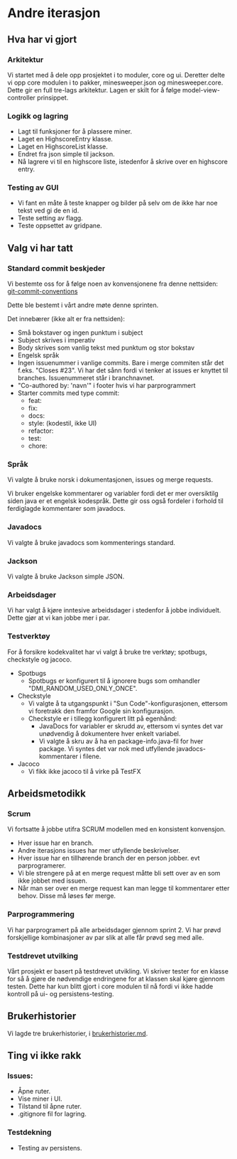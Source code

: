 # Andre iterasjon

## Hva har vi gjort
### Arkitektur
Vi startet med å dele opp prosjektet i to moduler, core og ui. Deretter delte vi opp core modulen i to pakker, minesweeper.json og minesweeper.core. Dette gir en full tre-lags arkitektur. Lagen er skilt for å følge model-view-controller prinsippet.

### Logikk og lagring
- Lagt til funksjoner for å plassere miner.
- Laget en HighscoreEntry klasse.
- Laget en HighscoreList klasse.
- Endret fra json simple til jackson.
- Nå lagrere vi til en highscore liste, istedenfor å skrive over en highscore entry.

### Testing av GUI
- Vi fant en måte å teste knapper og bilder på selv om de ikke har noe tekst ved gi de en id.
- Teste setting av flagg.
- Teste oppsettet av gridpane.

## Valg vi har tatt
### Standard commit beskjeder
Vi bestemte oss for å følge noen av konvensjonene fra denne nettsiden:  
[git-commit-conventions](https://dev.to/i5han3/git-commit-message-convention-that-you-can-follow-1709)

Dette ble bestemt i vårt andre møte denne sprinten.

Det innebærer (ikke alt er fra nettsiden):
- Små bokstaver og ingen punktum i subject
- Subject skrives i imperativ
- Body skrives som vanlig tekst med punktum og stor bokstav
- Engelsk språk
- Ingen issuenummer i vanlige commits. Bare i merge commiten står det f.eks. "Closes #23". Vi har det sånn fordi vi tenker at issues er knyttet til branches. Issuenummeret står i branchnavnet.
- "Co-authored by: 'navn'" i footer hvis vi har parprogrammert
- Starter commits med type commit:
    - feat:
    - fix:
    - docs:
    - style: (kodestil, ikke UI)
    - refactor:
    - test:
    - chore:
    
### Språk
Vi valgte å bruke norsk i dokumentasjonen, issues og merge requests.

Vi bruker engelske kommentarer og variabler fordi det er mer oversiktilg siden java er et engelsk kodespråk. Dette gir oss også fordeler i forhold til ferdiglagde kommentarer som javadocs.

### Javadocs
Vi valgte å bruke javadocs som kommenterings standard.

### Jackson
Vi valgte å bruke Jackson simple JSON.

### Arbeidsdager
Vi har valgt å kjøre inntesive arbeidsdager i stedenfor å jobbe individuelt. Dette gjør at vi kan jobbe mer i par.

### Testverktøy
For å forsikre kodekvalitet har vi valgt å bruke tre verktøy; spotbugs, checkstyle og jacoco. 
- Spotbugs
    - Spotbugs er konfigurert til å ignorere bugs som omhandler "DMI_RANDOM_USED_ONLY_ONCE". 
- Checkstyle
    - Vi valgte å ta utgangspunkt i "Sun Code"-konfigurasjonen, ettersom vi foretrakk den framfor Google sin konfigurasjon.
    - Checkstyle er i tillegg konfigurert litt på egenhånd:
        - JavaDocs for variabler er skrudd av, ettersom vi syntes det var unødvendig å dokumentere hver enkelt variabel.
        - Vi valgte å skru av å ha en package-info.java-fil for hver package. Vi syntes det var nok med utfyllende javadocs-kommentarer i filene.
- Jacoco
    - Vi fikk ikke jacoco til å virke på TestFX

## Arbeidsmetodikk
### Scrum
Vi fortsatte å jobbe utifra SCRUM modellen med en konsistent konvensjon.
- Hver issue har en branch.
- Andre iterasjons issues har mer utfyllende beskrivelser.
- Hver issue har en tillhørende branch der en person jobber. evt parprogramerer.
- Vi ble strengere på at en merge request måtte bli sett over av en som ikke jobbet med issuen.
- Når man ser over en merge request kan man legge til kommentarer etter behov. Disse må løses før merge.

### Parprogrammering
Vi har parprogramert på alle arbeidsdager gjennom sprint 2. Vi har prøvd forskjellige kombinasjoner av par slik at alle får prøvd seg med alle.

### Testdrevet utvilking
Vårt prosjekt er basert på testdrevet utvikling. Vi skriver tester for en klasse for så å gjøre de nødvendige endringene for at klassen skal kjøre gjennom testen. Dette har kun blitt gjort i core modulen til nå fordi vi ikke hadde kontroll på ui- og persistens-testing.

## Brukerhistorier
Vi lagde tre brukerhistorier, i [brukerhistorier.md](../brukerhistorier.md).

## Ting vi ikke rakk
### Issues:
- Åpne ruter.
- Vise miner i UI.
- Tilstand til åpne ruter.
- .gitignore fil for lagring.

### Testdekning
- Testing av persistens.
